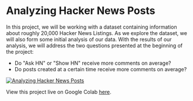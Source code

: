 # Analyzing Hacker News Posts
In this project, we will be working with a dataset containing information about roughly 20,000 Hacker News Listings. As we explore the dataset, we will also form some initial analysis of our data. With the results of our analysis, we will address the two questions presented at the beginning of the project:
  - Do "Ask HN" or "Show HN" receive more comments on average?
  - Do posts created at a certain time receive more comments on average?

[![Analyzing Hacker News Posts](https://i.imgur.com/brYTwph.png)](https://colab.research.google.com/drive/16C6ijfSvTfi9mliPYq4FqNKXjZ5W2MvX)

View this project live on Google Colab [here](https://colab.research.google.com/drive/16C6ijfSvTfi9mliPYq4FqNKXjZ5W2MvX).

